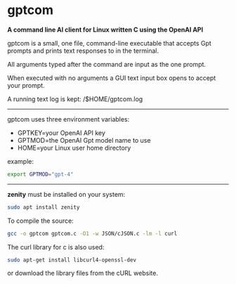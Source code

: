 # gptcom
__A command line AI client for Linux written C using the OpenAI API__

gptcom is a small, one file, command-line executable that accepts Gpt prompts and prints
text responses to in the terminal.

All arguments typed after the command are input as the one prompt.

When executed with no arguments a GUI text input box opens to accept your prompt.

A running text log is kept: /$HOME/gptcom.log

---

gptcom uses three environment variables:

- GPTKEY=your OpenAI API key
- GPTMOD=the OpenAI Gpt model name to use
- HOME=your Linux user home directory

example:
```bash
export GPTMOD="gpt-4"
```
---
__zenity__ must be installed on your system:  
```bash
sudo apt install zenity
```
To compile the source:
```bash
gcc -o gptcom gptcom.c -O1 -w JSON/cJSON.c -lm -l curl
```

The curl library for c is also used:
```bash
sudo apt-get install libcurl4-openssl-dev
```
or download the library files from the cURL website.

